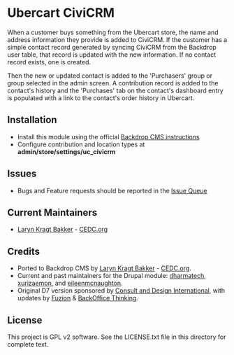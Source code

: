 # Ubercart CiviCRM

When a customer buys something from the Ubercart store, the name and address
information they provide is added to CiviCRM. If the customer has a simple
contact record generated by syncing CiviCRM from the Backdrop user table, that
record is updated with the new information. If no contact record exists, one is
created.

Then the new or updated contact is added to the 'Purchasers' group or group
selected in the admin screen. A contribution record is added to the contact's
history and the 'Purchases' tab on the contact's dashboard entry is populated
with a link to the contact's order history in Ubercart.

## Installation

- Install this module using the official 
  [Backdrop CMS instructions](https://backdropcms.org/guide/modules)
- Configure contribution and location types at
  **admin/store/settings/uc_civicrm**

## Issues

- Bugs and Feature requests should be reported in the 
[Issue Queue](https://github.com/backdrop-contrib/uc_civicrm/issues)

## Current Maintainers

- [Laryn Kragt Bakker](https://github.com/laryn) - [CEDC.org](https://cedc.org)

## Credits

- Ported to Backdrop CMS by [Laryn Kragt Bakker](https://github.com/laryn) - [CEDC.org](https://cedc.org).
- Current and past maintainers for the Drupal module: [dharmatech](https://github.com/dharmalabs),
  [xurizaemon](https://github.com/xurizaemon), and [eileenmcnaughton](https://github.com/eileenmcnaughton). 
- Original D7 version sponsored by [Consult and Design International](http://www.consultanddesign.com/),
  with updates by [Fuzion](http://fuzion.co.nz/) & [BackOffice Thinking](http://www.backofficethinking.com/).

## License

This project is GPL v2 software. See the LICENSE.txt file in this directory 
for complete text.
